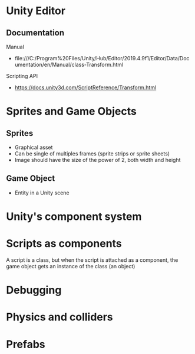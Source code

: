 # Unity Editor
## Documentation
Manual
* file:///C:/Program%20Files/Unity/Hub/Editor/2019.4.9f1/Editor/Data/Documentation/en/Manual/class-Transform.html

Scripting API
* https://docs.unity3d.com/ScriptReference/Transform.html

# Sprites and Game Objects
## Sprites
* Graphical asset
* Can be single of multiples frames (sprite strips or sprite sheets)
* Image should have the size of the power of 2, both width and height
## Game Object
* Entity in a Unity scene

# Unity's component system

# Scripts as components
A script is a class, but when the script is attached as a component, the game object gets an instance of the class (an object)

# Debugging

# Physics and colliders

# Prefabs

